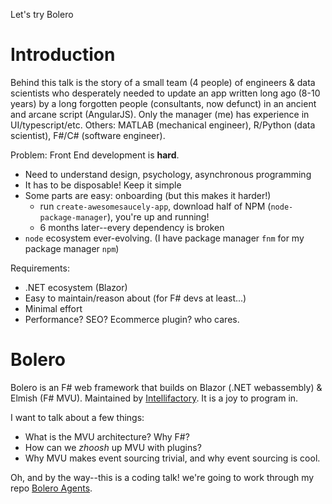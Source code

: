 ﻿Let's try Bolero

# Introduction
Behind this talk is the story of a small team (4 people) of engineers & data scientists who desperately 
needed to update an app written long ago (8-10 years) by a long forgotten people (consultants, now defunct)
in an ancient and arcane script (AngularJS). Only the manager (me) has experience in UI/typescript/etc. 
Others: MATLAB (mechanical engineer), R/Python (data scientist), F#/C# (software engineer). 

Problem: Front End development is **hard**.
* Need to understand design, psychology, asynchronous programming
* It has to be disposable! Keep it simple
* Some parts are easy: onboarding (but this makes it harder!)
  * run `create-awesomesaucely-app`, download half of NPM (`node-package-manager`), you're up and running!
  * 6 months later--every dependency is broken
* `node` ecosystem ever-evolving. (I have package manager `fnm` for my package manager `npm`)

Requirements: 
* .NET ecosystem (Blazor)
* Easy to maintain/reason about (for F# devs at least...)
* Minimal effort
* Performance? SEO? Ecommerce plugin? who cares. 

# Bolero
Bolero is an F# web framework that builds on Blazor (.NET webassembly) & Elmish (F# MVU). 
Maintained by [Intellifactory](https://intellifactory.com).
It is a joy to program in. 

I want to talk about a few things:
* What is the MVU architecture? Why F#?
* How can we *zhoosh* up MVU with plugins?
* Why MVU makes event sourcing trivial, and why event sourcing is cool.

Oh, and by the way--this is a coding talk! we're going to work through my repo [Bolero Agents](https://github.com/clbrem/bolero-agents).